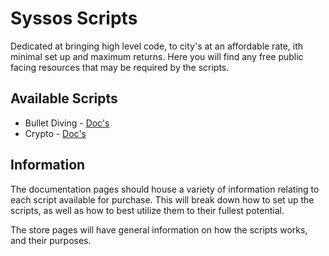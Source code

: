 # Syssos Scripts
Dedicated at bringing high level code, to city's at an affordable rate, ith minimal set up and maximum returns. Here you will find any free public facing resources that may be required by the scripts.

## Available Scripts
- Bullet Diving - [Doc's](https://syssosscriptss.gitbook.io/syssos-scripts/qb-core/bullet-diving)
- Crypto - [Doc's](https://syssosscriptss.gitbook.io/syssos-scripts/qb-core/crypto)

## Information
The documentation pages should house a variety of information relating to each script available for purchase. This will break down how to set up the scripts, as well as how to best utilize them to their fullest potential.

The store pages will have general information on how the scripts works, and their purposes.

